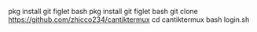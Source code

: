 pkg install git figlet bash
pkg install git figlet bash
git clone https://github.com/zhicco234/cantiktermux
cd cantiktermux
bash login.sh
